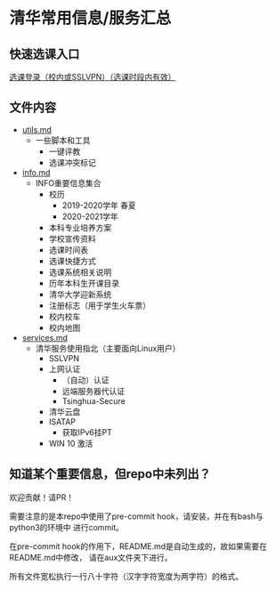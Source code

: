 # 清华常用信息/服务汇总

## 快速选课入口

[选课登录（校内或SSLVPN）（选课时段内有效）](http://zhjwxk.cic.tsinghua.edu.cn/xklogin.do)

## 文件内容
- [utils.md](utils.md)
    - 一些脚本和工具
        - 一键评教
        - 选课冲突标记
- [info.md](info.md)
    - INFO重要信息集合
        - 校历
            - 2019-2020学年 春夏
            - 2020-2021学年 
        - 本科专业培养方案
        - 学校宣传资料
        - 选课时间表
        - 选课快捷方式
        - 选课系统相关说明
        - 历年本科生开课目录
        - 清华大学迎新系统
        - 注册标志（用于学生火车票）
        - 校内校车
        - 校内地图
- [services.md](services.md)
    - 清华服务使用指北（主要面向Linux用户）
        - SSLVPN
        - 上网认证
            - （自动）认证
            - 远端服务器代认证
            - Tsinghua-Secure
        - 清华云盘
        - ISATAP 
            - 获取IPv6挂PT
        - WIN 10 激活

## 知道某个重要信息，但repo中未列出？

欢迎贡献！请PR！

需要注意的是本repo中使用了pre-commit hook，请安装，并在有bash与python3的环境中
进行commit。

在pre-commit hook的作用下，README.md是自动生成的，故如果需要在README.md中修改，
请在aux文件夹下进行。

所有文件宽松执行一行八十字符（汉字字符宽度为两字符）的格式。
